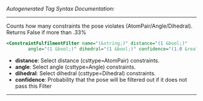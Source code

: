 <!-- THIS IS AN AUTOGENERATED FILE: Don't edit it directly, instead change the schema definition in the code itself. -->

_Autogenerated Tag Syntax Documentation:_

---
Counts how many constraints the pose violates (AtomPair/Angle/Dihedral). Returns False if more than .33%

```xml
<ConstraintFulfilmentFilter name="(&string;)" distance="(1 &bool;)"
        angle="(1 &bool;)" dihedral="(1 &bool;)" confidence="(1.0 &real;)" />
```

-   **distance**: Select distance (csttype=AtomPair) constraints.
-   **angle**: Select angle (csttype=Angle) constraints.
-   **dihedral**: Select dihedral (csttype=Dihedral) constraints.
-   **confidence**: Probability that the pose will be filtered out if it does not pass this Filter

---
